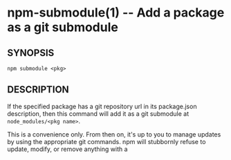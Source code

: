 npm-submodule(1) -- Add a package as a git submodule
====================================================

## SYNOPSIS

    npm submodule <pkg>

## DESCRIPTION

If the specified package has a git repository url in its package.json
description, then this command will add it as a git submodule at
`node_modules/<pkg name>`.

This is a convenience only.  From then on, it's up to you to manage
updates by using the appropriate git commands.  npm will stubbornly
refuse to update, modify, or remove anything with a 